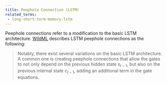 ```yaml
---
title: Peephole Connection (LSTM)
related_terms:
 - long-short-term-memory-lstm
---
```


Peephole connections refer to a modification to the basic LSTM architecture.
[WildML][1] describes LSTM peephole connections as the following:

> Notably, there exist several variations on the basic LSTM architecture. A common one is creating peephole connections that allow the gates to not only depend on the previous hidden state $s_{t-1}$, but also on the previous internal state $c_{t-1}$, adding an additional term in the gate equations.

[1]: http://www.wildml.com/2015/10/recurrent-neural-network-tutorial-part-4-implementing-a-grulstm-rnn-with-python-and-theano/ "Recurrent Neural Network Tutorial, Part 4 - Implementing a GRU / LSTM RNN with Python and Theano"